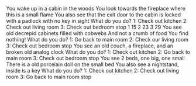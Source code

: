 You wake up in a cabin in the woods
You look towards the fireplace where this is a small flame
You also see that the exit door to the cabin is locked with a padlock with no key in sight
What do you do?
1: Check out kitchen
2: Check out living room
3: Check out bedroom
stop
1
15
2
23
3
29
You see old decrepid cabinets filled with cobwebs
And not a crumb of food
You find nothing!
What do you do?
1: Go back to main room
2: Check our living room
3: Check out bedroom
stop
You see an old couch, a fireplace, and an broken old analog clock
What do you do?
1: Check out kitchen
2: Go back to main room
3: Check out bedroom
stop
You see 2 beds, one big, one small
There is a old porcelain doll on the small bed
You also see a nightstand, inside is a key
What do you do?
1: Check out kitchen
2: Check out living room
3: Go back to main room
stop
